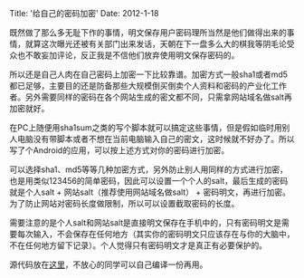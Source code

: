 Title: '给自己的密码加密'
Date: 2012-1-18

既然做了那么多无耻下作的事情，明文保存用户密码理所当然是他们做得出来的事情，就算这次曝光还被有关部门出来发话，天朝在下一盘多么大的棋我等阴毛论受众也不敢妄加评论，反正我是不信他们放弃使用明文保存密码的。

所以还是自己人肉在自己密码上加密一下比较靠谱。加密方式一般sha1或者md5都已足够，主要目的还是防备那些大规模倒买倒卖个人资料和密码的产业化工作者。另外需要同样的密码在各个网站生成的密文都不同，只需拿网站域名做salt再加密就好。

在PC上随便用sha1sum之类的写个脚本就可以搞定这些事情，但是假如临时用别人电脑没有带脚本或者不想在当前电脑输入自己的密文，这时候就不好办了。所以写了个Android的应用，可以按上述方式对你的密码进行加密。

<!--more-->

可以选择sha1、md5等等几种加密方式，另外防止别人用同样的方式进行加密，也是用类似123456的简单密码，因此可以设置一个个人的salt，最后生成的密码就是个人salt + 网站salt（推荐使用网站域名做salt） + 密码明文，再进行加密。为了防止网站对密码长度做限制，所以可以设置截取密码的长度。

需要注意的是个人salt和网站salt是直接明文保存在手机中的，只有密码明文是需要每次输入，不会保存在任何地方（其实你的密码明文只应该存在与你的大脑中，不在任何地方留下记录）。个人觉得只有密码明文才是真正有必要保护的。

源代码放在<a href="https://github.com/aisk/Salt-Pass/">这里</a>，不放心的同学可以自己编译一份再用。
